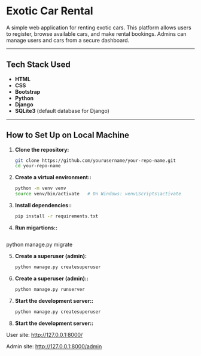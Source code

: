 # Exotic Car Rental

A simple web application for renting exotic cars. This platform allows users to register, browse available cars, and make rental bookings. Admins can manage users and cars from a secure dashboard.

---

## Tech Stack Used

- **HTML**
- **CSS**
- **Bootstrap**
- **Python**
- **Django**
- **SQLite3** (default database for Django)

---

## How to Set Up on Local Machine

1. **Clone the repository:**

   ```bash
   git clone https://github.com/yourusername/your-repo-name.git
   cd your-repo-name

2. **Create a virtual environment::**

   ```bash
   python -m venv venv
   source venv/bin/activate   # On Windows: venv\Scripts\activate

3. **Install dependencies::**

   ```bash
   pip install -r requirements.txt

4. **Run migartions::**

   ```bash
  python manage.py migrate

5. **Create a superuser (admin):**

   ```bash
   python manage.py createsuperuser

5. **Create a superuser (admin)::**

   ```bash
   python manage.py runserver

6. **Start the development server::**

   ```bash
   python manage.py createsuperuser


7. **Start the development server::**

User site: http://127.0.0.1:8000/

Admin site: http://127.0.0.1:8000/admin
   



